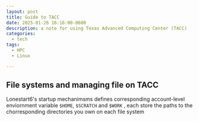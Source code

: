 ```yaml
---
layout: post
title: Guide to TACC
date: 2025-01-26 16:16:00-0600
description: a note for using Texas Advanced Computing Center (TACC)
categories:
  - tech
tags:
  - HPC
  - Linux

---
```


## File systems and managing file on TACC

Lonestart6's startup mechanimsms defines corresponding account-level enviornment variable `$HOME`, `$SCRATCH` and `$WORK` , each store the paths to the chorresponding directories you own on each file system